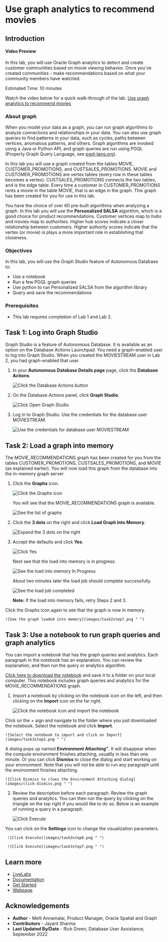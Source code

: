 # Use graph analytics to recommend movies

## Introduction

#### Video Preview

<!--[](youtube:6ik6ahjmYQQ)-->

In this lab, you will use Oracle Graph analytics to detect and create customer communities based on movie viewing behavior. Once you've created communities - make recommendations based on what your community members have watched.

Estimated Time: 10 minutes

Watch the video below for a quick walk-through of the lab.
[Use graph analytics to recommend movies](videohub:1_ret5ywcn)

### About graph
When you model your data as a graph, you can run graph algorithms to analyze connections and relationships in your data. You can also use graph queries to find patterns in your data, such as cycles, paths between vertices, anomalous patterns, and others. Graph algorithms are invoked using a Java or Python API, and graph queries are run using PGQL (Property Graph Query Language, see [pgql-lang.org](https://pgql-lang.org)).

In this lab you will use a graph created from the tables MOVIE, CUSTOMER\_PROMOTIONS, and CUSTSALES\_PROMOTIONS. MOVIE and CUSTOMER\_PROMOTIONS are vertex tables (every row in these tables becomes a vertex). CUSTSALES\_PROMOTIONS connects the two tables, and is the edge table. Every time a customer in CUSTOMER\_PROMOTIONS rents a movie in the table MOVIE, that is an edge in the graph. This graph has been created for you for use in this lab.  

You have the choice of over 60 pre-built algorithms when analyzing a graph. In this lab you will use the **Personalized SALSA** algorithm, which is a good choice for product recommendations. Customer vertices map to *hubs* and movies map to *authorities*. Higher hub scores indicate a closer relationship between customers. Higher authority scores indicate that the vertex (or movie) is plays a more important role in establishing that closeness.

### Objectives

In this lab, you will use the Graph Studio feature of Autonomous Database to:
* Use a notebook
* Run a few PGQL graph queries
* Use python to run Personalized SALSA from the algorithm library
* Query and save the recommendations

### Prerequisites

- This lab requires completion of Lab 1 and Lab 2.

## Task 1: Log into Graph Studio

Graph Studio is a feature of Autonomous Database. It is available as an option on the Database Actions Launchpad. You need a graph-enabled user to log into Graph Studio. When you created the MOVIESTREAM user in Lab 2, you had graph-enabled that user.

1. In your **Autonomous Database Details page** page, click the **Database Actions**.

    ![Click the Database Actions button](images/click-database-actions.png " ")    

2. On the Database Actions panel, click **Graph Studio**.

    ![Click Open Graph Studio](images/graphstudiofixed.png " ")

3. Log in to Graph Studio. Use the credentials for the database user MOVIESTREAM.

    ![Use the credentials for database user MOVIESTREAM](images/graph-login.png " ")

## Task 2: Load a graph into memory

The MOVIE_RECOMMENDATIONS graph has been created for you from the tables CUSTOMER\_PROMOTIONS, CUSTSALES\_PROMOTIONS, and MOVIE (as explained earlier).  You will now load this graph from the database into the in-memory graph server.  

1. Click the **Graphs** icon.

    ![Click the Graphs icon](images/task2step1.png " ")

    You will see that the MOVIE_RECOMMENDATIONS graph is available.

    ![See the list of graphs](images/task2step2.png " ")

2. Click the **3 dots** on the right and click **Load Graph Into Memory**.

    ![Expand the 3 dots on the right](images/task2step3.png " ")

3. Accept the defaults and click **Yes**.  

    ![Click Yes](images/task2step4.png " ")

    Next see that the load into memory is in progress:  

    ![See the load into memory In Progress](images/task2step5.png " ")

    About two minutes later the load job should complete successfully.

    ![See the load job completed](images/task2step6.png " ")

    **Note:** If the load into memory fails, retry Steps 2 and 3.

 Click the Graphs icon again to see that the graph is now in memory.  

    ![See the graph loaded into memory](images/task2step7.png " ")

## Task 3: Use a notebook to run graph queries and graph analytics

 You can import a notebook that has the graph queries and analytics. Each paragraph in the notebook has an explanation.  You can review the explanation, and then run the query or analytics algorithm.   

  [Click here to download the notebook](files/movie_recommendations_psalsa.dsnb) and save it to a folder on your local computer.  This notebook includes graph queries and analytics for the MOVIE_RECOMMENDATIONS graph.

 1. Import a notebook by clicking on the notebook icon on the left, and then clicking on the **Import** icon on the far right.

    ![Click the notebook icon and import the notebook](images/task3step1.png " ")

 Click on the + sign and navigate to the folder where you just downloaded the notebook.  Select the notebook and click **Import**.

    ![Select the notebook to import and click on Import](images/task3step2.png " ")

 A dialog pops up named **Environment Attaching"**. It will disappear when the compute environment finishes attaching, usuallly in less than one minute. Or you can click **Dismiss** to close the dialog and start working on your environment. Note that you will not be able to run any paragraph until the environment finishes attaching.

    ![Click Dismiss to cloes the Environment Attaching dialog](images/click-dismiss.png " ")

 2. Review the description before each paragraph.   Review the graph queries and analytics.   You can then run the query by clicking on the triangle on the top right if you would like to do so.  Below is an example of running a query in a paragraph.  

     ![Click Execute](images/task3step4.png " ")

 You can click on the **Settings** icon to change the visualization parameters.

     ![Click Execute](images/task3step6.png " ")

     ![Click Execute](images/task3step7.png " ")

## Learn more

* [LiveLabs](https://apexapps.oracle.com/pls/apex/dbpm/r/livelabs/view-workshop?wid=758&clear=180&session=900372122498)
* [Documentation](https://docs.oracle.com/en/cloud/paas/autonomous-database/graph-studio.html)
* [Get Started](https://www.oracle.com/autonomous-database/graph/get-started/)
* [Webpage](https://www.oracle.com/database/graph/)

## Acknowledgements
* **Author** - Melli Annamalai, Product Manager, Oracle Spatial and Graph
* **Contributors** -  Jayant Sharma
* **Last Updated By/Date** - Rick Green, Database User Assistance, September 2022
